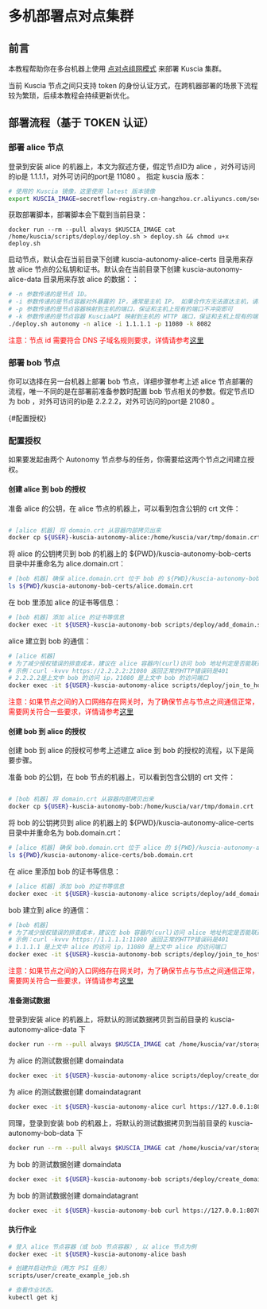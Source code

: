 # 多机部署点对点集群

## 前言

本教程帮助你在多台机器上使用 [点对点组网模式](../reference/architecture_cn.md#点对点组网模式) 来部署 Kuscia 集群。

当前 Kuscia 节点之间只支持 token 的身份认证方式，在跨机器部署的场景下流程较为繁琐，后续本教程会持续更新优化。



## 部署流程（基于 TOKEN 认证）

### 部署 alice 节点

登录到安装 alice 的机器上，本文为叙述方便，假定节点ID为 alice ，对外可访问的ip是 1.1.1.1，对外可访问的port是 11080 。
指定 kuscia 版本：

```bash
# 使用的 Kuscia 镜像，这里使用 latest 版本镜像
export KUSCIA_IMAGE=secretflow-registry.cn-hangzhou.cr.aliyuncs.com/secretflow/kuscia
```

获取部署脚本，部署脚本会下载到当前目录：

```
docker run --rm --pull always $KUSCIA_IMAGE cat /home/kuscia/scripts/deploy/deploy.sh > deploy.sh && chmod u+x deploy.sh
```

启动节点，默认会在当前目录下创建 kuscia-autonomy-alice-certs 目录用来存放 alice 节点的公私钥和证书。默认会在当前目录下创建 kuscia-autonomy-alice-data 目录用来存放 alice 的数据：：

```bash
# -n 参数传递的是节点 ID。
# -i 参数传递的是节点容器对外暴露的 IP，通常是主机 IP。 如果合作方无法直达主机，请填写网关映射的IP。
# -p 参数传递的是节点容器映射到主机的端口，保证和主机上现有的端口不冲突即可
# -k 参数传递的是节点容器 KusciaAPI 映射到主机的 HTTP 端口，保证和主机上现有的端口不冲突即可
./deploy.sh autonomy -n alice -i 1.1.1.1 -p 11080 -k 8082
```
<span style="color:red;">注意：节点 id 需要符合 DNS 子域名规则要求，详情请参考[这里](https://kubernetes.io/zh-cn/docs/concepts/overview/working-with-objects/names/#dns-subdomain-names)</span>


### 部署 bob 节点

你可以选择在另一台机器上部署 bob 节点，详细步骤参考上述 alice 节点部署的流程，唯一不同的是在部署前准备参数时配置 bob 节点相关的参数。假定节点ID为 bob ，对外可访问的ip是 2.2.2.2，对外可访问的port是 21080 。


{#配置授权}

### 配置授权

如果要发起由两个 Autonomy 节点参与的任务，你需要给这两个节点之间建立授权。

#### 创建 alice 到 bob 的授权

准备 alice 的公钥，在 alice 节点的机器上，可以看到包含公钥的 crt 文件：

```bash 

# [alice 机器] 将 domain.crt 从容器内部拷贝出来
docker cp ${USER}-kuscia-autonomy-alice:/home/kuscia/var/tmp/domain.crt .
```



将 alice 的公钥拷贝到 bob 的机器上的 ${PWD}/kuscia-autonomy-bob-certs 目录中并重命名为 alice.domain.crt：

```bash
# [bob 机器] 确保 alice.domain.crt 位于 bob 的 ${PWD}/kuscia-autonomy-bob-certs 目录中
ls ${PWD}/kuscia-autonomy-bob-certs/alice.domain.crt
```

在 bob 里添加 alice 的证书等信息：

```bash 
# [bob 机器] 添加 alice 的证书等信息
docker exec -it ${USER}-kuscia-autonomy-bob scripts/deploy/add_domain.sh alice ${USER}-kuscia-autonomy-bob p2p
```

alice 建立到 bob 的通信：

```bash 
# [alice 机器]
# 为了减少授权错误的排查成本，建议在 alice 容器内(curl)访问 bob 地址判定是否能联通，之后再授权
# 示例：curl -kvvv https://2.2.2.2:21080 返回正常的HTTP错误码是401
# 2.2.2.2是上文中 bob 的访问 ip，21080 是上文中 bob 的访问端口
docker exec -it ${USER}-kuscia-autonomy-alice scripts/deploy/join_to_host.sh alice bob https://2.2.2.2:21080
```
<span style="color:red;">注意：如果节点之间的入口网络存在网关时，为了确保节点与节点之间通信正常，需要网关符合一些要求，详情请参考[这里](./networkrequirements.md)</span>

#### 创建 bob 到 alice 的授权

创建 bob 到 alice 的授权可参考上述建立 alice 到 bob 的授权的流程，以下是简要步骤。


准备 bob 的公钥，在 bob 节点的机器上，可以看到包含公钥的 crt 文件：

```bash

# [bob 机器] 将 domain.crt 从容器内部拷贝出来
docker cp ${USER}-kuscia-autonomy-bob:/home/kuscia/var/tmp/domain.crt .
```

将 bob 的公钥拷贝到 alice 的机器上的 ${PWD}/kuscia-autonomy-alice-certs 目录中并重命名为 bob.domain.crt：

```bash
# [alice 机器] 确保 bob.domain.crt 位于 alice 的 ${PWD}/kuscia-autonomy-alice-certs 目录中
ls ${PWD}/kuscia-autonomy-alice-certs/bob.domain.crt
```


在 alice 里添加 bob 的证书等信息：

```bash
# [alice 机器] 添加 bob 的证书等信息
docker exec -it ${USER}-kuscia-autonomy-alice scripts/deploy/add_domain.sh bob ${USER}-kuscia-autonomy-alice p2p
```


bob 建立到 alice 的通信：

```bash 
# [bob 机器] 
# 为了减少授权错误的排查成本，建议在 bob 容器内(curl)访问 alice 地址判定是否能联通，之后再授权
# 示例：curl -kvvv https://1.1.1.1:11080 返回正常的HTTP错误码是401
# 1.1.1.1 是上文中 alice 的访问 ip，11080 是上文中 alice 的访问端口
docker exec -it ${USER}-kuscia-autonomy-bob scripts/deploy/join_to_host.sh bob alice https://1.1.1.1:11080
```
<span style="color:red;">注意：如果节点之间的入口网络存在网关时，为了确保节点与节点之间通信正常，需要网关符合一些要求，详情请参考[这里](./networkrequirements.md)</span>

#### 准备测试数据
登录到安装 alice 的机器上，将默认的测试数据拷贝到当前目录的 kuscia-autonomy-alice-data 下

```bash
docker run --rm --pull always $KUSCIA_IMAGE cat /home/kuscia/var/storage/data/alice.csv > kuscia-autonomy-alice-data/alice.csv
```
为 alice 的测试数据创建 domaindata
```bash
docker exec -it ${USER}-kuscia-autonomy-alice scripts/deploy/create_domaindata_alice_table.sh alice
```
为 alice 的测试数据创建 domaindatagrant

```bash
docker exec -it ${USER}-kuscia-autonomy-alice curl https://127.0.0.1:8070/api/v1/datamesh/domaindatagrant/create -X POST -H 'content-type: application/json' -d '{"author":"alice","domaindata_id":"alice-table","grant_domain":"bob"}' --cacert etc/certs/ca.crt --cert etc/certs/ca.crt --key etc/certs/ca.key
```

同理，登录到安装 bob 的机器上，将默认的测试数据拷贝到当前目录的 kuscia-autonomy-bob-data 下

```bash
docker run --rm --pull always $KUSCIA_IMAGE cat /home/kuscia/var/storage/data/bob.csv > kuscia-autonomy-bob-data/bob.csv
```
为 bob 的测试数据创建 domaindata
```bash
docker exec -it ${USER}-kuscia-autonomy-bob scripts/deploy/create_domaindata_bob_table.sh bob
```
为 bob 的测试数据创建 domaindatagrant

```bash
docker exec -it ${USER}-kuscia-autonomy-bob curl https://127.0.0.1:8070/api/v1/datamesh/domaindatagrant/create -X POST -H 'content-type: application/json' -d '{"author":"bob","domaindata_id":"bob-table","grant_domain":"alice"}' --cacert etc/certs/ca.crt --cert etc/certs/ca.crt --key etc/certs/ca.key
```

#### 执行作业

```bash 
# 登入 alice 节点容器（或 bob 节点容器）, 以 alice 节点为例
docker exec -it ${USER}-kuscia-autonomy-alice bash

# 创建并启动作业（两方 PSI 任务）
scripts/user/create_example_job.sh

# 查看作业状态。
kubectl get kj
```
